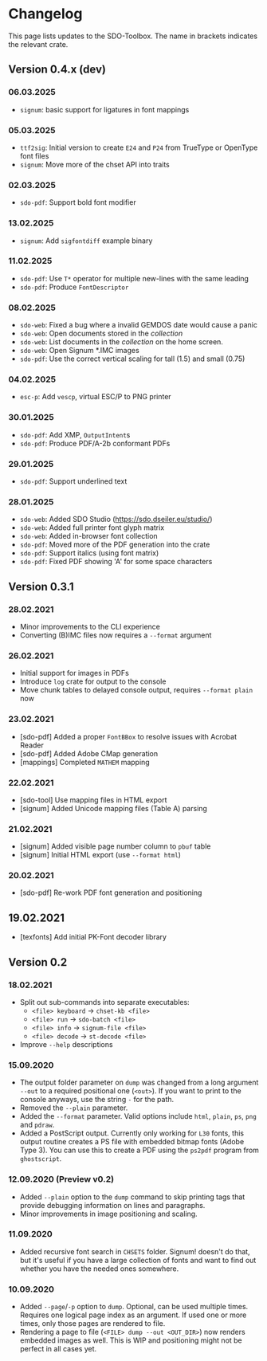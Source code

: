 # Changelog

This page lists updates to the SDO-Toolbox.
The name in brackets indicates the relevant crate.

## Version 0.4.x (dev)

### 06.03.2025

- `signum`: basic support for ligatures in font mappings

### 05.03.2025

- `ttf2sig`: Initial version to create `E24` and `P24` from TrueType or OpenType font files
- `signum`: Move more of the chset API into traits

### 02.03.2025

- `sdo-pdf`: Support bold font modifier

### 13.02.2025

- `signum`: Add `sigfontdiff` example binary

### 11.02.2025
- `sdo-pdf`: Use `T*` operator for multiple new-lines with the same leading
- `sdo-pdf`: Produce `FontDescriptor`

### 08.02.2025

- `sdo-web`: Fixed a bug where a invalid GEMDOS date would cause a panic
- `sdo-web`: Open documents stored in the *collection*
- `sdo-web`: List documents in the *collection* on the home screen.
- `sdo-web`: Open Signum *.IMC images
- `sdo-pdf`: Use the correct vertical scaling for tall (1.5) and small (0.75)

### 04.02.2025

- `esc-p`: Add `vescp`, virtual ESC/P to PNG printer

### 30.01.2025

- `sdo-pdf`: Add XMP, `OutputIntent`s
- `sdo-pdf`: Produce PDF/A-2b conformant PDFs

### 29.01.2025

- `sdo-pdf`: Support underlined text

### 28.01.2025

- `sdo-web`: Added SDO Studio (https://sdo.dseiler.eu/studio/)
- `sdo-web`: Added full printer font glyph matrix
- `sdo-web`: Added in-browser font collection
- `sdo-pdf`: Moved more of the PDF generation into the crate
- `sdo-pdf`: Support italics (using font matrix)
- `sdo-pdf`: Fixed PDF showing 'A' for some space characters

## Version 0.3.1

### 28.02.2021

- Minor improvements to the CLI experience
- Converting (B)IMC files now requires a `--format` argument

### 26.02.2021

- Initial support for images in PDFs
- Introduce `log` crate for output to the console
- Move chunk tables to delayed console output, requires `--format plain` now

### 23.02.2021

- &#91;sdo-pdf&#93; Added a proper `FontBBox` to resolve issues with Acrobat Reader
- &#91;sdo-pdf&#93; Added Adobe CMap generation
- &#91;mappings&#93; Completed `MATHEM` mapping

### 22.02.2021

- &#91;sdo-tool&#93; Use mapping files in HTML export
- &#91;signum&#93; Added Unicode mapping files (Table A) parsing

### 21.02.2021

- &#91;signum&#93; Added visible page number column to `pbuf` table
- &#91;signum&#93; Initial HTML export (use `--format html`)

### 20.02.2021

- &#91;sdo-pdf&#93; Re-work PDF font generation and positioning

## 19.02.2021

- &#91;texfonts&#93; Add initial PK-Font decoder library

## Version 0.2

### 18.02.2021

- Split out sub-commands into separate executables:
    - `<file> keyboard` &rarr; `chset-kb <file>`
    - `<file> run` &rarr; `sdo-batch <file>`
    - `<file> info` &rarr; `signum-file <file>`
    - `<file> decode` &rarr; `st-decode <file>`
- Improve `--help` descriptions

### 15.09.2020

- The output folder parameter on `dump` was changed from a long argument `--out`
  to a required positional one (`<out>`). If you want to print to the console
  anyways, use the string `-` for the path.
- Removed the `--plain` parameter.
- Added the `--format` parameter. Valid options include `html`, `plain`, `ps`,
  `png` and `pdraw`.
- Added a PostScript output. Currently only working for `L30` fonts, this output
  routine creates a PS file with embedded bitmap fonts (Adobe Type 3). You can
  use this to create a PDF using the `ps2pdf` program from `ghostscript`.

### 12.09.2020 (Preview v0.2)

- Added `--plain` option to the `dump` command to skip printing
  tags that provide debugging information on lines and paragraphs.
- Minor improvements in image positioning and scaling.

### 11.09.2020

- Added recursive font search in `CHSETS` folder. Signum! doesn't do that,
  but it's useful if you have a large collection of fonts and want to find
  out whether you have the needed ones somewhere.

### 10.09.2020

- Added `--page`/`-p` option to `dump`. Optional, can be used multiple times.
  Requires one logical page index as an argument. If used one or
  more times, only those pages are rendered to file.
- Rendering a page to file (`<FILE> dump --out <OUT_DIR>`) now renders
  embedded images as well. This is WIP and positioning might not be perfect
  in all cases yet.